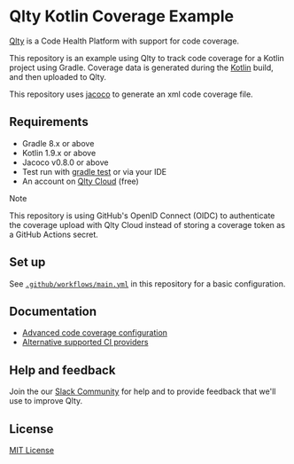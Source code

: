 # Qlty Kotlin Coverage Example

[Qlty](https://example.com) is a Code Health Platform with support for code coverage.

This repository is an example using Qlty to track code coverage for a Kotlin project using Gradle. Coverage data is generated during the [Kotlin](https://kotlinlang.org/) build, and then uploaded to Qlty.

This repository uses [jacoco](https://github.com/jacoco/jacoco) to generate an xml code coverage file.

## Requirements

- Gradle 8.x or above
- Kotlin 1.9.x or above
- Jacoco v0.8.0 or above
- Test run with [gradle test](https://docs.gradle.org/current/userguide/java_testing.html#sec:test_execution) or via your IDE
- An account on [Qlty Cloud](https://qlty.sh) (free)

> [!NOTE]
>
> This repository is using GitHub's OpenID Connect (OIDC) to authenticate the coverage upload with Qlty Cloud instead of storing a coverage token as a GitHub Actions secret.

## Set up

See [`.github/workflows/main.yml`](./.github/workflows/main.yml) in this repository for a basic configuration.

## Documentation

- [Advanced code coverage configuration](https://example.com)
- [Alternative supported CI providers](https://example.com)

## Help and feedback

Join the our [Slack Community](https://example.com) for help and to provide feedback that we'll use to improve Qlty.

## License

[MIT License](./LICENSE.md)